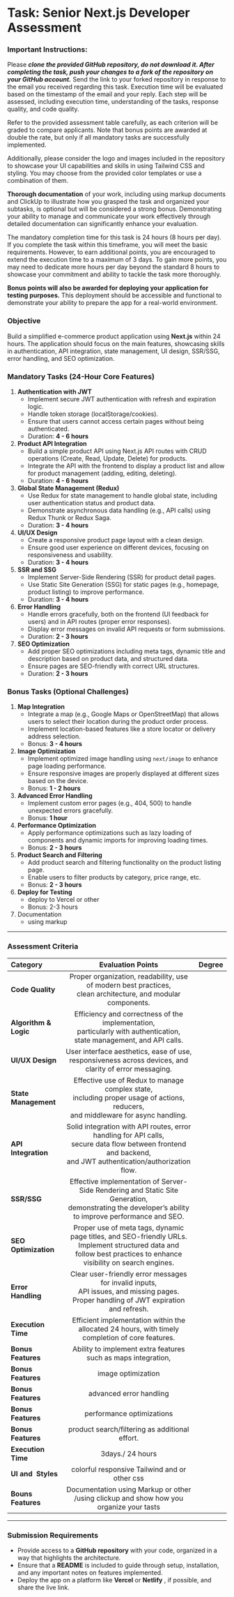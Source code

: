 # **Task: Senior Next.js Developer Assessment**

### Important Instructions:

Please ***clone the provided GitHub repository, do not download it. After completing the task, push your changes to a fork of the repository on your GitHub account.*** Send the link to your forked repository in response to the email you received regarding this task. Execution time will be evaluated based on the timestamp of the email and your reply. Each step will be assessed, including execution time, understanding of the tasks, response quality, and code quality.

Refer to the provided assessment table carefully, as each criterion will be graded to compare applicants. Note that bonus points are awarded at double the rate, but only if all mandatory tasks are successfully implemented.

Additionally, please consider the logo and images included in the repository to showcase your UI capabilities and skills in using Tailwind CSS and styling. You may choose from the provided color templates or use a combination of them.

**Thorough documentation** of your work, including using markup documents and ClickUp to illustrate how you grasped the task and organized your subtasks, is optional but will be considered a strong bonus. Demonstrating your ability to manage and communicate your work effectively through detailed documentation can significantly enhance your evaluation.

The mandatory completion time for this task is 24 hours (8 hours per day). If you complete the task within this timeframe, you will meet the basic requirements. However, to earn additional points, you are encouraged to extend the execution time to a maximum of 3 days. To gain more points, you may need to dedicate more hours per day beyond the standard 8 hours to showcase your commitment and ability to tackle the task more thoroughly.

**Bonus points will also be awarded for deploying your application for testing purposes.** This deployment should be accessible and functional to demonstrate your ability to prepare the app for a real-world environment.

### **Objective**

Build a simplified e-commerce product application using **Next.js** within 24 hours. The application should focus on the main features, showcasing skills in authentication, API integration, state management, UI design, SSR/SSG, error handling, and SEO optimization.

### **Mandatory Tasks (24-Hour Core Features)**

1. **Authentication with JWT**
   * Implement secure JWT authentication with refresh and expiration logic.
   * Handle token storage (localStorage/cookies).
   * Ensure that users cannot access certain pages without being authenticated.
   * Duration: **4 - 6 hours**
2. **Product API Integration**
   * Build a simple product API using Next.js API routes with CRUD operations (Create, Read, Update, Delete) for products.
   * Integrate the API with the frontend to display a product list and allow for product management (adding, editing, deleting).
   * Duration: **4 - 6 hours**
3. **Global State Management (Redux)**
   * Use Redux for state management to handle global state, including user authentication status and product data.
   * Demonstrate asynchronous data handling (e.g., API calls) using Redux Thunk or Redux Saga.
   * Duration: **3 - 4 hours**
4. **UI/UX Design**
   * Create a responsive product page layout with a clean design.
   * Ensure good user experience on different devices, focusing on responsiveness and usability.
   * Duration: **3 - 4 hours**
5. **SSR and SSG**
   * Implement Server-Side Rendering (SSR) for product detail pages.
   * Use Static Site Generation (SSG) for static pages (e.g., homepage, product listing) to improve performance.
   * Duration: **3 - 4 hours**
6. **Error Handling**
   * Handle errors gracefully, both on the frontend (UI feedback for users) and in API routes (proper error responses).
   * Display error messages on invalid API requests or form submissions.
   * Duration: **2 - 3 hours**
7. **SEO Optimization**
   * Add proper SEO optimizations including meta tags, dynamic title and description based on product data, and structured data.
   * Ensure pages are SEO-friendly with correct URL structures.
   * Duration: **2 - 3 hours**

### **Bonus Tasks (Optional Challenges)**

1. **Map Integration**
   * Integrate a map (e.g., Google Maps or OpenStreetMap) that allows users to select their location during the product order process.
   * Implement location-based features like a store locator or delivery address selection.
   * Bonus: **3 - 4 hours**
2. **Image Optimization**
   * Implement optimized image handling using `next/image` to enhance page loading performance.
   * Ensure responsive images are properly displayed at different sizes based on the device.
   * Bonus: **1 - 2 hours**
3. **Advanced Error Handling**
   * Implement custom error pages (e.g., 404, 500) to handle unexpected errors gracefully.
   * Bonus: **1 hour**
4. **Performance Optimization**
   * Apply performance optimizations such as lazy loading of components and dynamic imports for improving loading times.
   * Bonus: **2 - 3 hours**
5. **Product Search and Filtering**
   * Add product search and filtering functionality on the product listing page.
   * Enable users to filter products by category, price range, etc.
   * Bonus: **2 - 3 hours**
6. **Deploy for Testing**
   * deploy to Vercel or other
   * Bonus: 2-3 hours
7. Documentation
   * using markup

---

### **Assessment Criteria**

| **Category**          |                                                                          **Evaluation Points**                                                                          | Degree |
| :-------------------------- | :---------------------------------------------------------------------------------------------------------------------------------------------------------------------------: | ------ |
| **Code Quality**      |                               Proper organization, readability, use of modern best practices,<br />clean architecture, and modular components.                               |        |
| **Algorithm & Logic** |                        Efficiency and correctness of the implementation,<br />particularly with authentication, <br />state management, and API calls.                        |        |
| **UI/UX Design**      |                                 User interface aesthetics, ease of use,<br /> responsiveness across devices, and clarity of error messaging.                                 |        |
| **State Management**  |                  Effective use of Redux to manage complex state,<br /> including proper usage of actions, reducers, <br />and middleware for async handling.                  |        |
| **API Integration**   |     Solid integration with API routes, error handling for API calls,<br />secure data flow between frontend and backend, <br />and JWT authentication/authorization flow.     |        |
| **SSR/SSG**           |           Effective implementation of Server-Side Rendering and Static Site Generation,<br />demonstrating the developer’s ability to improve performance and SEO.           |        |
| **SEO Optimization**  | Proper use of meta tags, dynamic page titles, and SEO-friendly URLs.<br /> Implement structured data and<br /> follow best practices to enhance visibility on search engines. |        |
| **Error Handling**    |               Clear user-friendly error messages for invalid inputs,<br /> API issues, and missing pages.<br /> Proper handling of JWT expiration and refresh.               |        |
| **Execution Time**    |                                       Efficient implementation within the allocated 24 hours, with timely completion of core features.                                       |        |
| **Bonus Features**    |                                                         Ability to implement extra features such as maps integration,                                                         |        |
| **Bonus Features**    |                                                                              image optimization                                                                              |        |
| **Bonus Features**    |                                                                            advanced error handling                                                                            |        |
| **Bonus Features**    |                                                                           performance optimizations                                                                           |        |
| **Bonus Features**    |                                                                product search/filtering as additional effort.                                                                |        |
| **Execution Time**    |                                                                               3days./ 24 hours                                                                               |        |
| **UI and  Styles**   |                                                                 colorful responsive Tailwind and or other css                                                                 |        |
| **Bouns Features**    |                                            Documentation using Markup or other /using clickup and show how you organize your tasts                                            |        |

---

### **Submission Requirements**

* Provide access to a **GitHub repository** with your code, organized in a way that highlights the architecture.
* Ensure that a **README** is included to guide through setup, installation, and any important notes on features implemented.
* Deploy the app on a platform like **Vercel** or  **Netlify** , if possible, and share the live link.
